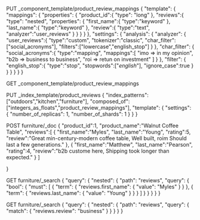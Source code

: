 



PUT _component_template/product_review_mappings
{
  "template": {
    "mappings": {
      "properties": {
        "product_id":{
          "type": "long"
        },
        "reviews":{
          "type": "nested", 
          "properties": {
            "first_name":{
              "type":"keyword"
            },
            "last_name":{
              "type":"keyword"
            },
            "review":{
              "type":"text",
              "analyzer":"user_reviews"
            }
          }
        }
      }
    },
    "settings": {
      "analysis": {
        "analyzer": {
          "user_reviews":{
            "type":"custom",
            "tokenizer":"classic",
            "char_filter":["social_acronyms"],
            "filters":["lowercase","english_stop"]
          }
        },
        "char_filter": {
          "social_acronyms":{
            "type":"mapping",
            "mappings":[
              "imo => in my opinion",
              "b2b => business to business",
              "roi => retun on investment"
            ]
          }
        },
        "filter": {
          "english_stop":{
            "type":"stop",
            "stopwords":["_english_"],
            "ignore_case":true
          }
        }
      }
    }
  }
}



GET _component_template/product_review_mappings

PUT _index_template/product_reviews
{
  "index_patterns": ["outdoors","kitchen","furniture"],
  "composed_of": ["integers_as_floats","product_review_mappings"],
  "template": {
    "settings": {
      "number_of_replicas": 1,
      "number_of_shards": 1
    }
  }
}

POST furniture/_doc
{
  "product_id":1,
  "product_name":"Walnut Coffee Table",
  "reviews":[
    {
      "first_name":"Myles",
      "last_name":"Young",
      "rating":5,
      "review":"Great min-century-modern coffee table, Well built, roim Should last a few generations."
    },
     {
      "first_name":"Matthew",
      "last_name":"Pearson",
      "rating":4,
      "review":"b2b custome here, Shipping took longer than expected."
    }
  ]
  
}


GET furniture/_search
{
  "query": {
    "nested": {
      "path": "reviews",
      "query": {
        "bool": {
          "must": [
            {
              "term": {
                "reviews.first_name": {
                  "value": "Myles"
                }
              }
            },
            {
              "term": {
                "reviews.last_name": {
                  "value": "Young"
                }
              }
            }
          ]
        }
      }
    }
  }
}



GET furniture/_search
{
  "query": {
    "nested": {
      "path": "reviews",
      "query": {
        "match": {
          "reviews.review": "business"
        }
      }
    }
  }
}










